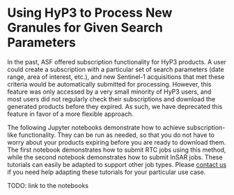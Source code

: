 # Using HyP3 to Process New Granules for Given Search Parameters

In the past, ASF offered subscription functionality for HyP3 products.
A user could create a subscription with a particular set of search parameters
(date range, area of interest, etc.),
and new Sentinel-1 acquisitions that met these criteria would be automatically submitted for processing.
However, this feature was only accessed by a very small minority of HyP3 users,
and most users did not regularly check their subscriptions and download the generated products before they expired.
As such, we have deprecated this feature in favor of a more flexible approach.

The following Jupyter notebooks demonstrate how to achieve subscription-like functionality.
They can be run as needed, so that you do not have to worry about your products expiring
before you are ready to download them.
The first notebook demonstrates how to submit RTC jobs using this method,
while the second notebook demonstrates how to submit InSAR jobs.
These tutorials can easily be adapted to support other job types.
Please [contact us](../contact.md) if you need help adapting these tutorials for your particular use case.

TODO: link to the notebooks
